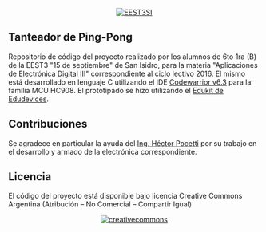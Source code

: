 <p align="center">
	<a href="https://gitmoji.carloscuesta.me">
		<img src="https://hrmy7g.bn1301.livefilestore.com/y3m1HFSy20SxOlGSt2Pqys2wm1IzBUIK4EZmCGLX4aT03nx4ExCicecj9H82WEDDg1EEn_YVC714RjJnJXx8qt3lK34eyMcWWCDQ5lf4f_UIK4IlYLcrv_8OrznhXoMDI0TvuTN0ycU302NrVn0UtCSNHl5jRuLZZFRdWbV3UGgE_k?width=234&height=256&cropmode=none" alt="EEST3SI">
	</a>
</p>

## Tanteador de Ping-Pong

Repositorio de código del proyecto realizado por los alumnos de 6to 1ra (B) de la EEST3 "15 de septiembre" de San Isidro, 
para la materia "Aplicaciones de Electrónica Digital III" correspondiente al ciclo lectivo 2016.
El mismo está desarrollado en lenguaje C utilizando el IDE [Codewarrior v6.3](http://www.nxp.com/products/software-and-tools/software-development-tools/codewarrior-development-tools/codewarrior-development-studios/codewarrior-for-microcontrollers/codewarrior-for-microcontrollers-classic-ide-rs08-hcs08-coldfire-v1-v6.3:CW-MICROCONTROLLERS) para la familia MCU HC908.
El prototipado se hizo utilizando el [Edukit de Edudevices](http://www.edudevices.com.ar/productos_edukit.htm).

## Contribuciones

Se agradece en particular la ayuda del [Ing. Héctor Pocetti](https://www.linkedin.com/in/hector-pocetti-71365948) 
por su trabajo en el desarrollo y armado de la electrónica correspondiente.

## Licencia

El código del proyecto está disponible bajo licencia Creative Commons Argentina (Atribución – No Comercial – Compartir Igual)
<p align="center">
	<a href="http://www.creativecommons.org.ar/licencias">
		<img src="http://www.creativecommons.org.ar/media/uploads/licencias/by-nc-sa-125px.png" alt="creativecommons">
	</a>
</p>
